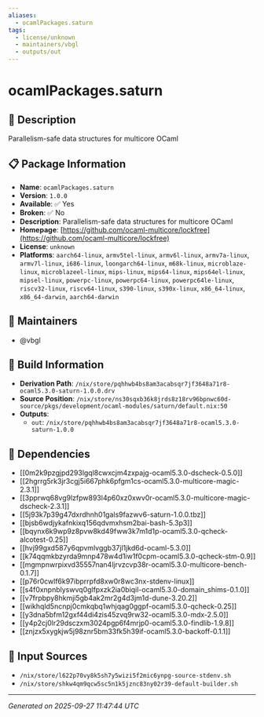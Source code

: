 ```yaml
---
aliases:
  - ocamlPackages.saturn
tags:
  - license/unknown
  - maintainers/vbgl
  - outputs/out
---
```


# ocamlPackages.saturn

## 📝 Description

Parallelism-safe data structures for multicore OCaml

## 📋 Package Information

- **Name**: `ocamlPackages.saturn`
- **Version**: `1.0.0`
- **Available**: ✅ Yes
- **Broken**: ✅ No
- **Description**: Parallelism-safe data structures for multicore OCaml
- **Homepage**: [https://github.com/ocaml-multicore/lockfree](https://github.com/ocaml-multicore/lockfree)
- **License**: `unknown`
- **Platforms**: `aarch64-linux`, `armv5tel-linux`, `armv6l-linux`, `armv7a-linux`, `armv7l-linux`, `i686-linux`, `loongarch64-linux`, `m68k-linux`, `microblaze-linux`, `microblazeel-linux`, `mips-linux`, `mips64-linux`, `mips64el-linux`, `mipsel-linux`, `powerpc-linux`, `powerpc64-linux`, `powerpc64le-linux`, `riscv32-linux`, `riscv64-linux`, `s390-linux`, `s390x-linux`, `x86_64-linux`, `x86_64-darwin`, `aarch64-darwin`
## 👥 Maintainers

- @vbgl


## 🔧 Build Information

- **Derivation Path**: `/nix/store/pqhhwb4bs8am3acabsqr7jf3648a71r8-ocaml5.3.0-saturn-1.0.0.drv`
- **Source Position**: `/nix/store/ns30sqxb36k8jrds8z18rv96bpnwc60d-source/pkgs/development/ocaml-modules/saturn/default.nix:50`
- **Outputs**:
  - `out`:  `/nix/store/pqhhwb4bs8am3acabsqr7jf3648a71r8-ocaml5.3.0-saturn-1.0.0`

## 🔗 Dependencies

- [[0m2k9pzgjpd293lgql8cwxcjm4zxpajg-ocaml5.3.0-dscheck-0.5.0]]
- [[2hgrrg5rk3jr3cgj5i667phk6pfgm1cs-ocaml5.3.0-multicore-magic-2.3.1]]
- [[3pprwq68vg9lzfpw893l4p60xz0xwv0r-ocaml5.3.0-multicore-magic-dscheck-2.3.1]]
- [[5j93k7p39g47dxrdhnh01gals9fazwv6-saturn-1.0.0.tbz]]
- [[bjsb6wdjykafnkixq156qdvmxhsm2bai-bash-5.3p3]]
- [[bqynx6k9wp9z8pvw8kd49fww3k7m1d1p-ocaml5.3.0-qcheck-alcotest-0.25]]
- [[hvj99gxd587y6qpvmlvggb37jl1jkd6d-ocaml-5.3.0]]
- [[k74qqmkbzyrda9mnp478w4d1iw1f0cpm-ocaml5.3.0-qcheck-stm-0.9]]
- [[mgmpnwrpixvd35557nan4ljrvzcvp38r-ocaml5.3.0-multicore-bench-0.1.7]]
- [[p76r0cwlf6k97ibprrpfd8xw0r8wc3nx-stdenv-linux]]
- [[s4f0xnpnblyswvq0glfpxzk2ia0biqil-ocaml5.3.0-domain_shims-0.1.0]]
- [[v7frpbpy8hkmji5gb4ak2mr2g4d3jm1d-dune-3.20.2]]
- [[wikhqld5ncnpj0cmkqbq1whjqag0ggpf-ocaml5.3.0-qcheck-0.25]]
- [[y3dna5bfm12gxf44di4zis45zvq9rw32-ocaml5.3.0-mdx-2.5.0]]
- [[y4p2cj0lr29dsczxm3024pgp6f4mrjp0-ocaml5.3.0-findlib-1.9.8]]
- [[znjzx5xygkjw5j98znr5bm33fk5h39if-ocaml5.3.0-backoff-0.1.1]]

## 📁 Input Sources

- `/nix/store/l622p70vy8k5sh7y5wizi5f2mic6ynpg-source-stdenv.sh`
- `/nix/store/shkw4qm9qcw5sc5n1k5jznc83ny02r39-default-builder.sh`

---
*Generated on 2025-09-27 11:47:44 UTC*
